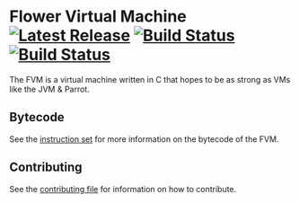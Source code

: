 # Flower Virtual Machine [![Latest Release](https://img.shields.io/github/release/flower/fvm.svg?label=latest%20release)](https://github.com/flower/fvm/releases/latest) [![Build Status](https://travis-ci.org/flower/fvm.svg)](https://travis-ci.org/flower/fvm) [![Build Status](https://drone.io/github.com/flower/fvm/status.png)](https://drone.io/github.com/flower/fvm/latest)
The FVM is a virtual machine written in C that hopes to be as strong as VMs like the JVM & Parrot.

## Bytecode
See the [instruction set](https://github.com/flower/fvm/blob/master/INSTRUCTION_SET.md) for more information on the bytecode of the FVM.

## Contributing
See the [contributing file](https://github.com/flower/fvm/blob/master/CONTRIBUTING.md) for information on how to contribute.
